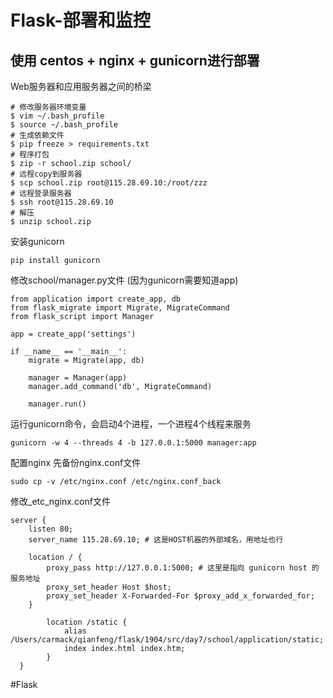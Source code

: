 # Flask-部署和监控
## 使用 centos + nginx + gunicorn进行部署

Web服务器和应用服务器之间的桥梁

```
# 修改服务器环境变量
$ vim ~/.bash_profile
$ source ~/.bash_profile
# 生成依赖文件
$ pip freeze > requirements.txt
# 程序打包
$ zip -r school.zip school/
# 远程copy到服务器
$ scp school.zip root@115.28.69.10:/root/zzz
# 远程登录服务器
$ ssh root@115.28.69.10
# 解压
$ unzip school.zip
```

安装gunicorn

```
pip install gunicorn
```

修改school/manager.py文件 (因为gunicorn需要知道app)

```
from application import create_app, db
from flask_migrate import Migrate, MigrateCommand
from flask_script import Manager

app = create_app('settings')

if __name__ == '__main__':
    migrate = Migrate(app, db)

    manager = Manager(app)
    manager.add_command('db', MigrateCommand)    

    manager.run()
```

运行gunicorn命令，会启动4个进程，一个进程4个线程来服务

```
gunicorn -w 4 --threads 4 -b 127.0.0.1:5000 manager:app
```


配置nginx
先备份nginx.conf文件
```
sudo cp -v /etc/nginx.conf /etc/nginx.conf_back
```

修改_etc_nginx.conf文件

```
server {
    listen 80;
    server_name 115.28.69.10; # 这是HOST机器的外部域名，用地址也行

    location / {
        proxy_pass http://127.0.0.1:5000; # 这里是指向 gunicorn host 的服务地址
        proxy_set_header Host $host;
        proxy_set_header X-Forwarded-For $proxy_add_x_forwarded_for;
    }

		location /static {
            alias /Users/carmack/qianfeng/flask/1904/src/day7/school/application/static;
            index index.html index.htm;
        }
  }
```


#Flask